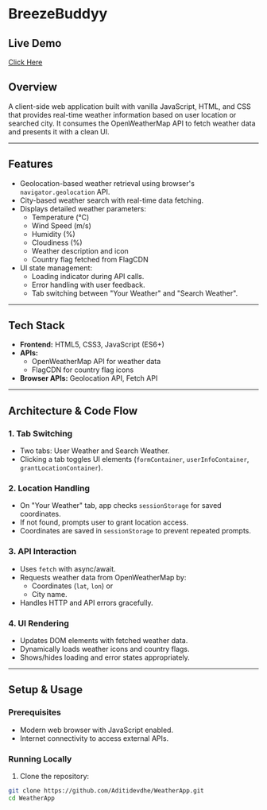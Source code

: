 # BreezeBuddyy

## Live Demo
[Click Here](https://breezebuddyy.netlify.app/)

## Overview
A client-side web application built with vanilla JavaScript, HTML, and CSS that provides real-time weather information based on user location or searched city. It consumes the OpenWeatherMap API to fetch weather data and presents it with a clean UI.

---

## Features
- Geolocation-based weather retrieval using browser's `navigator.geolocation` API.
- City-based weather search with real-time data fetching.
- Displays detailed weather parameters:
  - Temperature (°C)
  - Wind Speed (m/s)
  - Humidity (%)
  - Cloudiness (%)
  - Weather description and icon
  - Country flag fetched from FlagCDN
- UI state management:
  - Loading indicator during API calls.
  - Error handling with user feedback.
  - Tab switching between "Your Weather" and "Search Weather".

---

## Tech Stack
- **Frontend:** HTML5, CSS3, JavaScript (ES6+)
- **APIs:**
  - OpenWeatherMap API for weather data
  - FlagCDN for country flag icons
- **Browser APIs:** Geolocation API, Fetch API

---

## Architecture & Code Flow

### 1. Tab Switching
- Two tabs: User Weather and Search Weather.
- Clicking a tab toggles UI elements (`formContainer`, `userInfoContainer`, `grantLocationContainer`).

### 2. Location Handling
- On "Your Weather" tab, app checks `sessionStorage` for saved coordinates.
- If not found, prompts user to grant location access.
- Coordinates are saved in `sessionStorage` to prevent repeated prompts.

### 3. API Interaction
- Uses `fetch` with async/await.
- Requests weather data from OpenWeatherMap by:
  - Coordinates (`lat`, `lon`) or
  - City name.
- Handles HTTP and API errors gracefully.

### 4. UI Rendering
- Updates DOM elements with fetched weather data.
- Dynamically loads weather icons and country flags.
- Shows/hides loading and error states appropriately.

---

## Setup & Usage

### Prerequisites
- Modern web browser with JavaScript enabled.
- Internet connectivity to access external APIs.

### Running Locally
1. Clone the repository:

```bash
git clone https://github.com/Aditidevdhe/WeatherApp.git
cd WeatherApp
